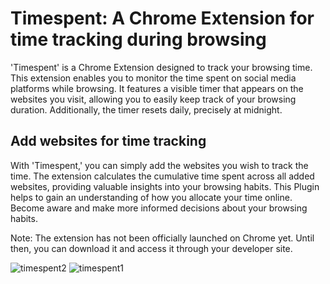 # Timespent: A Chrome Extension for time tracking during browsing
'Timespent' is a  Chrome Extension designed to track your browsing time. This extension enables you to monitor the time spent on social media platforms while browsing. It features a visible timer that appears on the websites you visit, allowing you to easily keep track of your browsing duration. Additionally, the timer resets daily, precisely at midnight.


## Add websites for time tracking

With 'Timespent,' you can simply add the websites you wish to track the time. The extension calculates the cumulative time spent across all added websites, providing valuable insights into your browsing habits. This Plugin helps to gain an understanding of how you allocate your time online. Become aware and make more informed decisions about your browsing habits.

Note: The extension has not been officially launched on Chrome yet. Until then, you can download it and access it through your developer site.






![timespent2](https://github.com/babsaes/timespent/assets/82497279/7a4dceba-c426-4d1f-878d-ad9ee7bcd660)
![timespent1](https://github.com/babsaes/timespent/assets/82497279/101f899c-da22-4c83-b698-92b40108c197)
